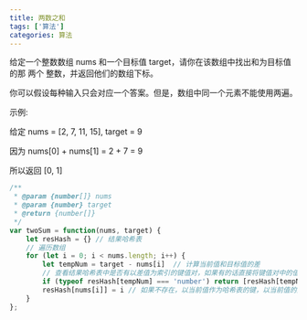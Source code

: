 ```yaml
---
title: 两数之和
tags: ['算法']
categories: 算法
---
```

给定一个整数数组 nums 和一个目标值 target，请你在该数组中找出和为目标值的那 两个 整数，并返回他们的数组下标。

你可以假设每种输入只会对应一个答案。但是，数组中同一个元素不能使用两遍。

<!--more-->

示例:

给定 nums = [2, 7, 11, 15], target = 9

因为 nums[0] + nums[1] = 2 + 7 = 9

所以返回 [0, 1]

``` javascript
/**
 * @param {number[]} nums
 * @param {number} target
 * @return {number[]}
 */
var twoSum = function(nums, target) {
    let resHash = {} // 结果哈希表
    // 遍历数组
    for (let i = 0; i < nums.length; i++) {
        let tempNum = target - nums[i]  // 计算当前值和目标值的差
        // 查看结果哈希表中是否有以差值为索引的键值对，如果有的话直接将键值对中的值返回
        if (typeof resHash[tempNum] === 'number') return [resHash[tempNum],i] 
        resHash[nums[i]] = i // 如果不存在，以当前值作为哈希表的键，以当前值的索引为值传入
    }
};
```
